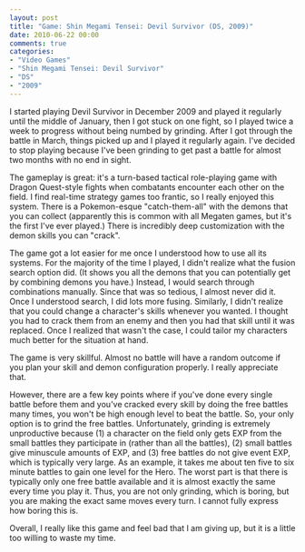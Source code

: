 ```yaml
---
layout: post
title: "Game: Shin Megami Tensei: Devil Survivor (DS, 2009)"
date: 2010-06-22 00:00
comments: true
categories:
- "Video Games"
- "Shin Megami Tensei: Devil Survivor"
- "DS"
- "2009"
---
```


I started playing Devil Survivor in December 2009 and played it
regularly until the middle of January, then I got stuck on one
fight, so I played twice a week to progress without being numbed
by grinding. After I got through the battle in March, things
picked up and I played it regularly again. I've decided to stop
playing because I've been grinding to get past a battle for almost
two months with no end in sight.

The gameplay is great: it's a turn-based tactical role-playing
game with Dragon Quest-style fights when combatants encounter each
other on the field. I find real-time strategy games too frantic,
so I really enjoyed this system. There is a Pokemon-esque
"catch-them-all" with the demons that you can collect (apparently
this is common with all Megaten games, but it's the first I've
ever played.) There is incredibly deep customization with the
demon skills you can "crack".

The game got a lot easier for me once I understood how to use
all its systems. For the majority of the time I played, I didn't
realize what the fusion search option did. (It shows you all the
demons that you can potentially get by combining demons you have.)
Instead, I would search through combinations manually. Since that
was so tedious, I almost never did it. Once I understood search, I
did lots more fusing. Similarly, I didn't realize that you could
change a character's skills whenever you wanted. I thought you had
to crack them from an enemy and then you had that skill until it
was replaced. Once I realized that wasn't the case, I could tailor
my characters much better for the situation at hand.

The game is very skillful. Almost no battle will have a random
outcome if you plan your skill and demon configuration properly. I
really appreciate that.

However, there are a few key points where if you've done every
single battle before them and you've cracked every skill by doing
the free battles many times, you won't be high enough level to
beat the battle. So, your only option is to grind the free
battles. Unfortunately, grinding is extremely unproductive because
(1) a character on the field only gets EXP from the small battles
they participate in (rather than all the battles), (2) small
battles give minuscule amounts of EXP, and (3) free battles do not
give event EXP, which is typically very large. As an example, it
takes me about ten five to six minute battles to gain one level
for the Hero. The worst part is that there is typically only one
free battle available and it is almost exactly the same every time
you play it. Thus, you are not only grinding, which is boring, but
you are making the exact same moves every turn. I cannot fully
express how boring this is.

Overall, I really like this game and feel bad that I am giving
up, but it is a little too willing to waste my time.
